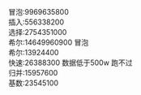 冒泡:9969635800  
插入:556338200  
选择:2754351000  
希尔:14649960900 冒泡  
希尔:13924400  
快速:26388300 数据低于500w 跑不过  
归并:15957600  
基数:23545100
